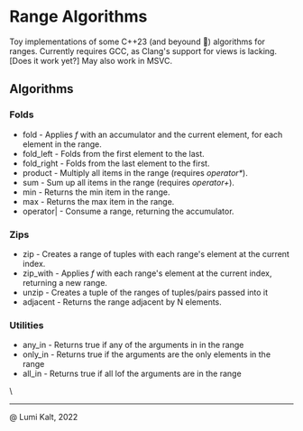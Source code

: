 # Range Algorithms

Toy implementations of some C++23 (and beyound :rocket:) algorithms for ranges.
Currently requires GCC, as Clang's support for views is lacking. [Does it work yet?]
May also work in MSVC.

## Algorithms

### Folds

- fold                - Applies *f* with an accumulator and the current element, for each element in the range.
- fold_left         - Folds from the first element to the last.
- fold_right        - Folds from the last element to the first.
- product           - Multiply all items in the range (requires *operator\**).
- sum               - Sum up all items in the range (requires *operator+*).
- min               - Returns the min item in the range.
- max               - Returns the max item in the range.
- operator|         - Consume a range, returning the accumulator.

### Zips

- zip                 - Creates a range of tuples with each range's element at the current index.
- zip_with          - Applies *f* with each range's element at the current index, returning a new range.
- unzip               - Creates a tuple of the ranges of tuples/pairs passed into it
- adjacent            - Returns the range adjacent by N elements.

### Utilities

- any_in              - Returns true if any of the arguments in in the range
- only_in             - Returns true if the arguments are the only elements in the range
- all_in              - Returns true if all lof the arguments are in the range

\

---
@ Lumi Kalt, 2022
